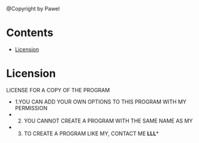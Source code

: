   @Copyright by Pawel  
   # Contents
* [Licension](#Licension)


 # Licension
LICENSE FOR A COPY OF THE PROGRAM
* 1.YOU CAN ADD YOUR OWN OPTIONS TO THIS PROGRAM WITH MY PERMISSION
* 2. YOU CANNOT CREATE A PROGRAM WITH THE SAME NAME AS MY
* 3. TO CREATE A PROGRAM LIKE MY, CONTACT ME
**LLL***

